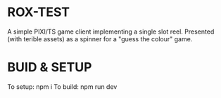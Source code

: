 # ROX-TEST
A simple PIXI/TS game client implementing a single slot reel. Presented (with terible assets) as a spinner for a "guess the colour" game.

# BUID & SETUP
To setup: npm i
To build: npm run dev

